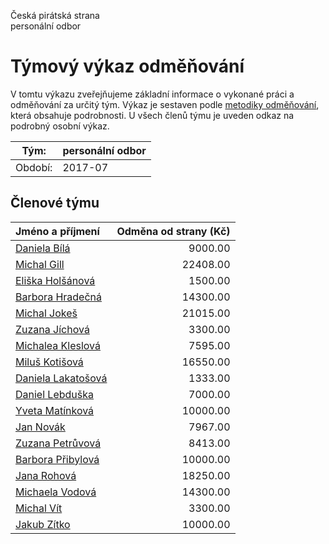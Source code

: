 Česká pirátská strana  
personální odbor

Týmový výkaz odměňování
===========================

V tomtu výkazu zveřejňujeme základní informace o vykonané práci a odměňování
za určitý tým. Výkaz je sestaven podle [metodiky odměňování][metodika],
která obsahuje podrobnosti. U všech členů týmu je uveden odkaz na podrobný osobní výkaz.

Tým:                     | personální odbor
-----------------------  | --------------------
Období:                  | 2017-07

Členové týmu
--------------

| Jméno a příjmení                          |   Odměna od strany (Kč) |
|:------------------------------------------|------------------------:|
| [Daniela Bílá](daniela-bila/)             |                 9000.00 |
| [Michal Gill](michal-gill/)               |                22408.00 |
| [Eliška Holšánová](eliska-holsanova/)     |                 1500.00 |
| [Barbora Hradečná](barbora-hradecna/)     |                14300.00 |
| [Michal Jokeš](michal-jokes/)             |                21015.00 |
| [Zuzana Jíchová](zuzana-jichova/)         |                 3300.00 |
| [Michalea  Kleslová](michalea--kleslova/) |                 7595.00 |
| [Miluš Kotišová](milus-kotisova/)         |                16550.00 |
| [Daniela Lakatošová](daniela-lakatosova/) |                 1333.00 |
| [Daniel Lebduška](daniel-lebduska/)       |                 7000.00 |
| [Yveta Matínková](yveta-matinkova/)       |                10000.00 |
| [Jan Novák](jan-novak/)                   |                 7967.00 |
| [Zuzana Petrůvová](zuzana-petruvova/)     |                 8413.00 |
| [Barbora Přibylová](barbora-pribylova/)   |                10000.00 |
| [Jana Rohová](jana-rohova/)               |                18250.00 |
| [Michaela Vodová](michaela-vodova/)       |                14300.00 |
| [Michal Vít](michal-vit/)                 |                 3300.00 |
| [Jakub Zítko](jakub-zitko/)               |                10000.00 |


[metodika]: https://redmine.pirati.cz/projects/po/wiki/Odmenovani
